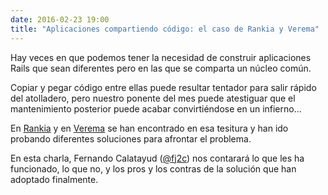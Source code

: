 ```yaml
---
date: 2016-02-23 19:00
title: "Aplicaciones compartiendo código: el caso de Rankia y Verema"
---
```


Hay veces en que podemos tener la necesidad de construir aplicaciones
Rails que sean diferentes pero en las que se comparta un núcleo común.

Copiar y pegar código entre ellas puede resultar tentador para salir
rápido del atolladero, pero nuestro ponente del mes puede atestiguar que
el mantenimiento posterior puede acabar convirtiéndose en un infierno...

En [Rankia](http://www.rankia.com) y en [Verema](http://www.verema.com) se han
encontrado en esa tesitura y han ido probando diferentes soluciones para
afrontar el problema.

En esta charla, Fernando Calatayud ([@fj2c](https://twitter.com/fj2c))
nos contarará lo que les ha funcionado, lo que no, y los pros y los
contras de la solución que han adoptado finalmente.
